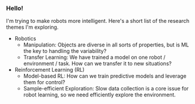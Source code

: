 ### Hello!
I'm trying to make robots more intelligent. Here's a short list of the research themes I'm exploring.

- Robotics
  - Manipulation: Objects are diverse in all sorts of properties, but is ML the key to handling the variability?
  - Transfer Learning: We have trained a model on one robot / environment / task. How can we transfer it to new situations?
- Reinforcement Learning (RL)
  - Model-based RL: How can we train predictive models and leverage them for control?
  - Sample-efficient Exploration: Slow data collection is a core issue for robot learning, so we need efficiently explore the environment.
